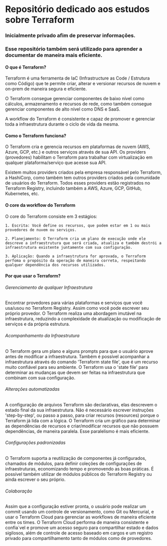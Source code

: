 # Repositório dedicado aos estudos sobre Terraform

### Inicialmente privado afim de preservar informações.

### Esse repositório também será utilizado para aprender a documentar de maneira mais eficiente.

#### O que é Terraform?
Terraform é uma ferramenta de IaC (Infrastructure as Code / Estrutura como Código) que te permite criar, alterar e versionar recursos de nuvem e on-prem de maneira segura e eficiente.

O Terraform consegue gerenciar componentes de baixo nível como cálculos, armazenamento e recursos de rede, como também consegue gerenciar componentes de alto nível como DNS e SaaS.

A workflow do Terraform é consistente e capaz de promover e gerenciar toda a infraestrutura durante o ciclo de vida da mesma.

#### Como o Terraform funciona?
O Terraform cria e gerencia recursos em plataformas de nuvem (AWS, Azure, GCP, etc.) e outros serviços através de sua API. Os providers (provedores) habilitam o Terraform para trabalhar com virtualização em qualquer plataforma/serviço que acesse sua API.

Existem muitos providers criados pela empresa responsável pelo Terraform, a HashiCorp, como também tem outros providers criados pela comunidade de usuários do Terraform. Todos esses providers estão registrados no Terraform Registry, incluindo também a AWS, Azure, GCP, GitHub, Kubernetes, etc.

#### O core da workflow do Terraform
O core do Terraform consiste em 3 estágios:

    1. Escrita: Você define os recursos, que podem estar em 1 ou mais provedores de nuvem ou serviços.

    2. Planejamento: O Terraform cria um plano de execução onde ele descreve a infraestrutura que será criada, atualiza e também destrói a infraestrutura existente juntamente com sua configuração.

    3. Aplicação: Quando a infraestrutura for aprovada, o Terraform perfoma o propósito da operação de maneira correta, respeitando qualquer dependência dos recursos utilizados.

#### Por que usar o Terraform?
###### Gerenciamento de qualquer Infraestrutura
Encontrar provedores para várias plataformas e serviços que você usa/usou no Terraform Registry. Assim como você pode escrever seu próprio provedor. O Terraform realiza uma abordagem imutável na infraestrutura, reduzindo a complexidade de atualização ou modificação de serviços e da própria estrutura.

###### Acompanhamento da Infraestrutura
O Terraform gera um plano e alguns prompts para que o usuário aprove antes de modificar a infraestrutura. Também é possível acompanhar a infraestrutura através do comando 'Terraform state file', que é um recurso muito confiável para seu ambiente. O Terraform usa o 'state file' para determinar as mudanças que devem ser feitas na infraestrutura que combinam com sua configuração.

###### Alterações automatizadas
A configuração de arquivos Terraform são declarativas, elas descrevem o estado final da sua infraestrutura. Não é necessário escrever instruções 'step-by-step', ou passo a passo, para criar recursos (resources) porque o Terraform já lida com a lógica. O Terraform cria um gráfico para determinar as dependências de recursos e criar/modificar recursos que não possuem dependências, de maneira paralela. Esse paralelismo é mais eficiente.

###### Configurações padronizadas
O Terraform suporta a reutilização de componentes já configurados, chamados de módulos, para definir coleções de configurações de infraestruturas, economizando tempo e promovendo as boas práticas. É possível também utilizar de módulos públicos do Terraform Registry ou ainda escrever o seu próprio.

###### Colaboração
Assim que a configuração estiver pronta, o usuário pode realizar um commit usando um controle de versionamento, como Git ou Mercurial, e usar o Terraform Cloud para gerenciar as workflows de maneira eficiente entre os times. O Terraform Cloud performa de maneira consistente e confia´vel e promove um acesso seguro para compartilhar estado e dados sigilosos, além de controle de acesso baseado em cargos e um registro privado para compartilhamento tanto de módulos como de provedores.

